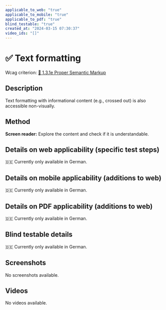 ```yaml
---
applicable_to_web: "true"
applicable_to_mobile: "true"
applicable_to_pdf: "true"
blind_testable: "true"
created_at: "2024-03-15 07:30:37"
video_ids: "[]"
---
```


# ✅ Text formatting

Wcag criterion: [📜 1.3.1e Proper Semantic Markup](..)

## Description

Text formatting with informational content (e.g., crossed out) is also accessible non-visually.

## Method

**Screen reader:** Explore the content and check if it is understandable.

## Details on web applicability (specific test steps)

🇩🇪 Currently only available in German.

## Details on mobile applicability (additions to web)

🇩🇪 Currently only available in German.

## Details on PDF applicability (additions to web)

🇩🇪 Currently only available in German.

## Blind testable details

🇩🇪 Currently only available in German.

## Screenshots

No screenshots available.

## Videos

No videos available.
